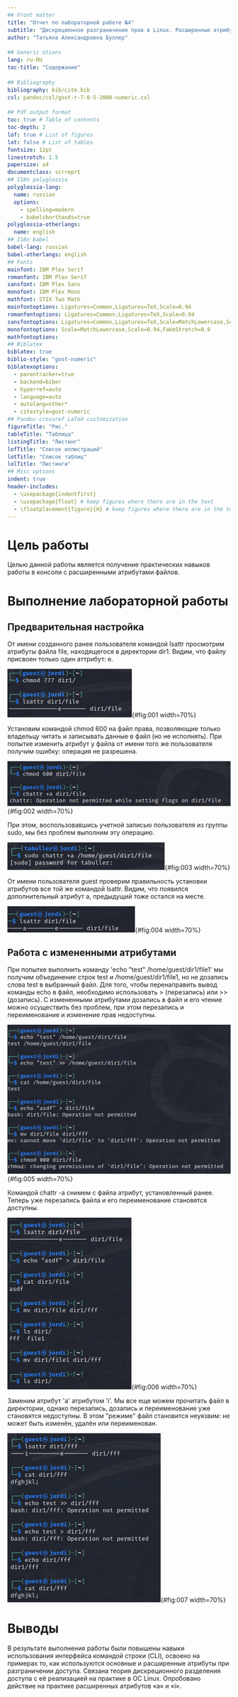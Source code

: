 ```yaml
---
## Front matter
title: "Отчет по лабораторной работе №4"
subtitle: "Дискреционное разграничение прав в Linux. Расширенные атрибуты"
author: "Татьяна Александровна Буллер"

## Generic otions
lang: ru-RU
toc-title: "Содержание"

## Bibliography
bibliography: bib/cite.bib
csl: pandoc/csl/gost-r-7-0-5-2008-numeric.csl

## Pdf output format
toc: true # Table of contents
toc-depth: 2
lof: true # List of figures
lot: false # List of tables
fontsize: 12pt
linestretch: 1.5
papersize: a4
documentclass: scrreprt
## I18n polyglossia
polyglossia-lang:
  name: russian
  options:
	- spelling=modern
	- babelshorthands=true
polyglossia-otherlangs:
  name: english
## I18n babel
babel-lang: russian
babel-otherlangs: english
## Fonts
mainfont: IBM Plex Serif
romanfont: IBM Plex Serif
sansfont: IBM Plex Sans
monofont: IBM Plex Mono
mathfont: STIX Two Math
mainfontoptions: Ligatures=Common,Ligatures=TeX,Scale=0.94
romanfontoptions: Ligatures=Common,Ligatures=TeX,Scale=0.94
sansfontoptions: Ligatures=Common,Ligatures=TeX,Scale=MatchLowercase,Scale=0.94
monofontoptions: Scale=MatchLowercase,Scale=0.94,FakeStretch=0.9
mathfontoptions:
## Biblatex
biblatex: true
biblio-style: "gost-numeric"
biblatexoptions:
  - parentracker=true
  - backend=biber
  - hyperref=auto
  - language=auto
  - autolang=other*
  - citestyle=gost-numeric
## Pandoc-crossref LaTeX customization
figureTitle: "Рис."
tableTitle: "Таблица"
listingTitle: "Листинг"
lofTitle: "Список иллюстраций"
lotTitle: "Список таблиц"
lolTitle: "Листинги"
## Misc options
indent: true
header-includes:
  - \usepackage{indentfirst}
  - \usepackage{float} # keep figures where there are in the text
  - \floatplacement{figure}{H} # keep figures where there are in the text
---
```


# Цель работы

Целью данной работы является получение практических навыков работы в консоли с расширенными атрибутами файлов.

# Выполнение лабораторной работы

## Предварительная настройка

От имени созданного ранее пользователя командой lsattr просмотрим атрибуты файла file, находящегося в директории dir1. Видим, что файлу присвоен только один аттрибут: e.

![Атрибуты файла file](image/5.png){#fig:001 width=70%}

Установим командой chmod 600 на файл права, позволяющие только владельцу читать и записывать данные в файл (но не исполнять).
При попытке изменить атрибут у файла от имени того же пользователя получим ошибку: операция не разрешена.

![Изменение атрибутов файла](image/6.png){#fig:002 width=70%}

При этом, воспользовавшись учетной записью пользователя из группы sudo, мы без проблем выполним эту операцию.

![Изменение атрибутов файла от имени пользователя sudo](image/7.png){#fig:003 width=70%}

От имени пользователя guest проверим правильность установки атрибутов все той же командой lsattr. Видим, что появился дополнительный атрибут а, предыдущий тоже остался на месте.

![Измененные атрибуты файла](image/8.png){#fig:004 width=70%}

## Работа с измененными атрибутами

При попытке выполнить команду  'echo "test" /home/guest/dir1/file1' мы получим объединение строк test и /home/guest/dir1/file1, но не дозапись слова test в выбранный файл. Для того, чтобы перенаправить вывод команды echo в файл, необходимо использовать > (перезапись) или >> (дозапись).
С измененными атрибутами дозапись в файл и его чтение можно осуществить без проблем, при этом перезапись и переименование и изменение прав недоступны.

![Работа с файлом](image/9.png){#fig:005 width=70%}

Командой chattr -a снимем с файла атрибут, установленный ранее. Теперь уже перезапись файла и его переименование становятся доступны.

![Снятие атрибута](image/10.png){#fig:006 width=70%}

Заменим атрибут 'а' атрибутом 'i'. Мы все еще можем прочитать файл в директории, однако перезапись, дозапись и переименование уже становятся недоступны. В этом "режиме" файл становится неуязвим: не может быть изменён, удалён или переименован. 

![godmode](image/11.png){#fig:007 width=70%}

# Выводы

В результате выполнения работы были повышены  навыки использования интерфейса командой строки (CLI), освоено на примерах то, как используются основные и расширенные атрибуты при разграничении доступа. Связана теория дискреционного разделения доступа с её реализацией на практике в ОС Linux. Опробовано действие на практике расширенных атрибутов «а» и «i».
